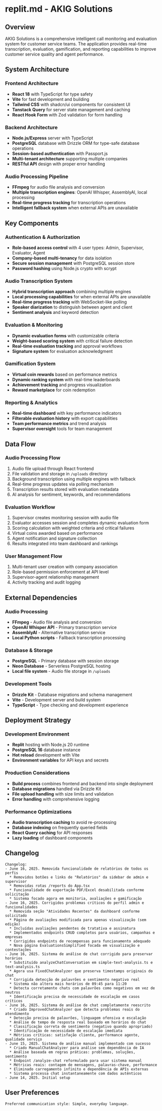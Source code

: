 # replit.md - AKIG Solutions

## Overview

AKIG Solutions is a comprehensive intelligent call monitoring and evaluation system for customer service teams. The application provides real-time transcription, evaluation, gamification, and reporting capabilities to improve customer service quality and agent performance.

## System Architecture

### Frontend Architecture
- **React 18** with TypeScript for type safety
- **Vite** for fast development and building
- **Tailwind CSS** with shadcn/ui components for consistent UI
- **Tanstack Query** for server state management and caching
- **React Hook Form** with Zod validation for form handling

### Backend Architecture
- **Node.js/Express** server with TypeScript
- **PostgreSQL** database with Drizzle ORM for type-safe database operations
- **Session-based authentication** with Passport.js
- **Multi-tenant architecture** supporting multiple companies
- **RESTful API** design with proper error handling

### Audio Processing Pipeline
- **FFmpeg** for audio file analysis and conversion
- **Multiple transcription engines**: OpenAI Whisper, AssemblyAI, local processing
- **Real-time progress tracking** for transcription operations
- **Intelligent fallback system** when external APIs are unavailable

## Key Components

### Authentication & Authorization
- **Role-based access control** with 4 user types: Admin, Supervisor, Evaluator, Agent
- **Company-based multi-tenancy** for data isolation
- **Secure session management** with PostgreSQL session store
- **Password hashing** using Node.js crypto with scrypt

### Audio Transcription System
- **Hybrid transcription approach** combining multiple engines
- **Local processing capabilities** for when external APIs are unavailable
- **Real-time progress tracking** with WebSocket-like polling
- **Speaker diarization** to distinguish between agent and client
- **Sentiment analysis** and keyword detection

### Evaluation & Monitoring
- **Dynamic evaluation forms** with customizable criteria
- **Weight-based scoring system** with critical failure detection
- **Real-time evaluation tracking** and approval workflows
- **Signature system** for evaluation acknowledgment

### Gamification System
- **Virtual coin rewards** based on performance metrics
- **Dynamic ranking system** with real-time leaderboards
- **Achievement tracking** and progress visualization
- **Reward marketplace** for coin redemption

### Reporting & Analytics
- **Real-time dashboard** with key performance indicators
- **Filterable evaluation history** with export capabilities
- **Team performance metrics** and trend analysis
- **Supervisor oversight** tools for team management

## Data Flow

### Audio Processing Flow
1. Audio file upload through React frontend
2. File validation and storage in `/uploads` directory
3. Background transcription using multiple engines with fallback
4. Real-time progress updates via polling mechanism
5. Transcription results stored with evaluation metadata
6. AI analysis for sentiment, keywords, and recommendations

### Evaluation Workflow
1. Supervisor creates monitoring session with audio file
2. Evaluator accesses session and completes dynamic evaluation form
3. Scoring calculation with weighted criteria and critical failures
4. Virtual coins awarded based on performance
5. Agent notification and signature collection
6. Results integrated into team dashboard and rankings

### User Management Flow
1. Multi-tenant user creation with company association
2. Role-based permission enforcement at API level
3. Supervisor-agent relationship management
4. Activity tracking and audit logging

## External Dependencies

### Audio Processing
- **FFmpeg** - Audio file analysis and conversion
- **OpenAI Whisper API** - Primary transcription service
- **AssemblyAI** - Alternative transcription service
- **Local Python scripts** - Fallback transcription processing

### Database & Storage
- **PostgreSQL** - Primary database with session storage
- **Neon Database** - Serverless PostgreSQL hosting
- **Local file system** - Audio file storage in `/uploads`

### Development Tools
- **Drizzle Kit** - Database migrations and schema management
- **Vite** - Development server and build system
- **TypeScript** - Type checking and development experience

## Deployment Strategy

### Development Environment
- **Replit** hosting with Node.js 20 runtime
- **PostgreSQL 16** database instance
- **Hot reload** development with Vite
- **Environment variables** for API keys and secrets

### Production Considerations
- **Build process** combines frontend and backend into single deployment
- **Database migrations** handled via Drizzle Kit
- **File upload handling** with size limits and validation
- **Error handling** with comprehensive logging

### Performance Optimizations
- **Audio transcription caching** to avoid re-processing
- **Database indexing** on frequently queried fields
- **React Query caching** for API responses
- **Lazy loading** of dashboard components

## Changelog

```
Changelog:
- June 16, 2025. Removida funcionalidade de relatórios de todos os perfis
  * Removidos botões e links de "Relatórios" da sidebar de admin e supervisor
  * Removidas rotas /reports do App.tsx
  * Funcionalidade de exportação PDF/Excel desabilitada conforme solicitação
  * Sistema focado agora em monitoria, avaliações e gamificação
- June 16, 2025. Corrigidos problemas críticos do perfil admin e funcionalidades
  * Removida seção "Atividades Recentes" da dashboard conforme solicitado
  * Página de avaliações modificada para apenas visualização (sem edição)
  * Incluídas avaliações pendentes de tratativa e assinatura
  * Implementados endpoints CRUD completos para usuários, campanhas e empresas
  * Corrigidos endpoints de recompensas para funcionamento adequado
  * Nova página EvaluationsSimplified focada em visualização e contestações
- June 16, 2025. Sistema de análise de chat corrigido para preservar horários
  * Substituído analyzeChatConversation em simple-text-analysis.ts e text-analysis.ts
  * Agora usa FixedChatAnalyzer que preserva timestamps originais do chat
  * Corrigida detecção de palavrões e sentimento negativo real
  * Sistema não altera mais horários de 09:45 para 11:20
  * Detecta corretamente chats com palavrões como negativos em vez de neutros
  * Identificação precisa de necessidade de escalação em casos críticos
- June 16, 2025. Sistema de análise de chat completamente reescrito
  * Criado ImprovedChatAnalyzer que detecta problemas reais do atendimento
  * Detecção precisa de palavrões, linguagem ofensiva e escalação
  * Análise de tempo de resposta real baseado em horários do chat
  * Classificação correta de sentimento (negativo quando apropriado)
  * Identificação de necessidade de escalação imediata
  * Métricas críticas: satisfação cliente, performance agente, qualidade serviço
- June 15, 2025. Sistema de análise manual implementado com sucesso
  * Criado ManualChatAnalyzer para análise sem dependência de IA
  * Análise baseada em regras práticas: problemas, soluções, sentimento
  * Endpoint /analyze-chat reformulado para usar sistema manual
  * Métricas reais: contagem de mensagens, palavras-chave, performance
  * Eliminado carregamento infinito e dependência de APIs externas
  * Sistema processa chat instantaneamente com dados autênticos
- June 14, 2025. Initial setup
```

## User Preferences

```
Preferred communication style: Simple, everyday language.
```